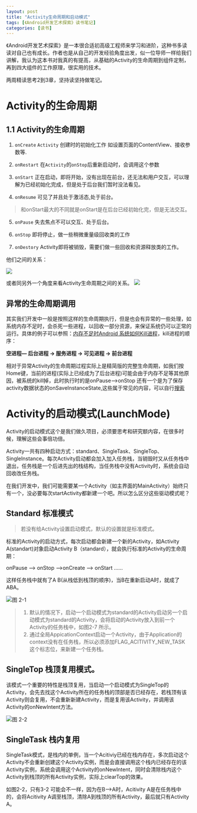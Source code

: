 ```yaml
---
layout: post
title: "Activity生命周期和启动模式"
tags: [《Android开发艺术探索》读书笔记]
categories: [读书]
---
```


《Android开发艺术探索》是一本很合适初高级工程师来学习和进阶，这种书多读读对自己也有成长。作者也是从自己的开发经验角度出发，似一位导师一样给我们讲解，我认为这本书对我真的有提高，从基础的Activity的生命周期到组件定制，再到四大组件的工作原理，很实用的技术。

两周精读思考2到3章，坚持读坚持做笔记。

# Activity的生命周期

## 1.1 Activity的生命周期

1. `onCreate` `Activity` 创建时的初始化工作 如设置页面的ContentView、接收参数等.

2. `onRestart` 在`Activity`的`onStop`后重新启动时，会调用这个参数

3. `onStart`  正在启动，即将开始，没有出现在前台，还无法和用户交互，可以理解为已经初始化完成，但是处于后台我们暂时没法看见。

4. `onResume`  可见了并且处于激活态,处于前台。

 >和onStart最大的不同就是onStart是在后台已经初始化完，但是无法交互。

5. `onPause`  失去焦点不可以交互、处于后台。

6. `onStop` 即将停止，做一些稍微重量级回收类的工作

7. `onDestory` Activity即将被销毁，需要们做一些回收和资源释放类的工作。


他们之间的关系：

![](http://p.blog.csdn.net/images/p_blog_csdn_net/hpoi/EntryImages/20091003/347621596238419942633901667161718750.jpg)

或者同另外一个角度来看Activity生命周期之间的关系。
![](http://7xj9f0.com1.z0.glb.clouddn.com/activity_life.png)

## 异常的生命周期调用

其实我们开发中一般是按照这样的生命周期执行，但是也会有异常的一些处理，如系统内存不足时，会杀死一些进程，以回收一部分资源，来保证系统仍可以正常的运行。具体的例子可以参照：[内存不足时Android 系统如何Kill进程](http://itindex.net/detail/50832-%E5%86%85%E5%AD%98-android-%E7%B3%BB%E7%BB%9F)，kill进程的顺序：

**空进程— 后台进程 -> 服务进程 -> 可见进程 -> 前台进程**

相对于异常Activity的生命周期过程实际上是精简版的完整生命周期，如我们按Home键，当前的进程(实际上已经成为了后台进程)可能会由于内存不足等其他原因，被系统的kill掉，此时执行时的是onPause-->onStop 还有一个是为了保存activity数据状态的onSaveInstanceState,这些属于常见的内容，可以自行[搜索](http://google.com)


# Activity的启动模式(LaunchMode)

Activity的启动模式这个是我们做久项目，必须要思考和研究额内容，在很多时候，理解这些会事倍功倍。

Activity一共有四种启动方式：standard、SingleTask、SingleTop、SingleInstance。每次Activity启动都会加入加入任务栈，当销毁时又从任务栈中退出，任务栈是一个后进先出的栈结构，当任务栈中没有Activity时，系统会自动回收改任务栈。

在我们开发中，我们可能需要某一个Activity（如主界面的MainActivity）始终只有一个，没必要每次startActivity都新建一个吧。所以怎么区分这些驱动模式呢？

## Standard 标准模式
>若没有给Activity设置启动模式，默认的设置就是标准模式。

标准的Activity的启动方式，每次启动都会新建一个新的Activity，如Activity A(standart)对象启动Activity B（standard），就会执行标准的Activity的生命周期：

 onPause --> onStop -->onCreate --> onStart ……
 

这样任务栈中就有了A B(从栈低到栈顶的顺序)，当B在重新启动A时，就成了ABA。

![图 2-1](http://7xj9f0.com1.z0.glb.clouddn.com/launchmode1.png)


> 1. 默认的情况下，启动一个启动模式为standard的Activity启动另一个启动模式为standard的Activity，会将启动的Activity放入到前一个Activity的任务栈中，如图2-7 所示。
> 2. 通过全局AppicationContext启动一个Activity，由于Application的context没有在任务栈，所以必须添加FLAG_ACITIVITY_NEW_TASK 这个标志位，来新建一个任务栈。


## SingleTop 栈顶复用模式。

该模式一个重要的特性是栈顶复用，当启动一个启动模式为SingleTop的Activity，会先去找这个Activity所在的任务栈的顶部是否已经存在，若栈顶有该Activity则会复用，不会重新新建Activity，而是复用该Activity，并调用该Activity的onNewIntent方法。


![图 2-2](http://7xj9f0.com1.z0.glb.clouddn.com/launchmode_singleTop.png)

## SingleTask 栈内复用

SingleTask模式，是栈内的单例，当一个Acitiviy已经在栈内存在，多次启动这个Activity不会重新创建这个Activity实例，而是会直接调用这个栈内已经存在的该Activity实例，系统会调用这个Activity的onNewIntent，同时会清除栈内这个Activity到栈顶的所有Activity实例，实际上clearTop的效果。

如图2-2，只有3-2 可能会不一样，因为在B-->A时，Acitivity A是在任务栈中的，会将Acitivity A调至栈顶，清除A到栈顶的所有Activity，最后就只有Activity A。






